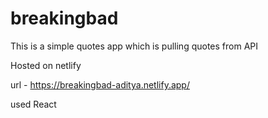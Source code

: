# breakingbad
This is a simple quotes app which is pulling quotes from API

Hosted on netlify

url - https://breakingbad-aditya.netlify.app/

used React 
